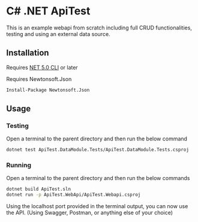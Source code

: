 # C# .NET ApiTest

This is an example webapi from scratch including full CRUD functionalities, testing and using an external data source.

## Installation

Requires [NET 5.0 CLI](https://dotnet.microsoft.com/download) or later

Requires Newtonsoft.Json

```bash
Install-Package Newtonsoft.Json
```

## Usage

### Testing

Open a terminal to the parent directory and then run the below command

```bash
dotnet test ApiTest.DataModule.Tests/ApiTest.DataModule.Tests.csproj
```

### Running

Open a terminal to the parent directory and then run the below commands

```bash
dotnet build ApiTest.sln
dotnet run -p ApiTest.WebApi/ApiTest.Webapi.csproj
```

Using the localhost port provided in the terminal output, you can now use the API. (Using Swagger, Postman, or anything else of your choice)
